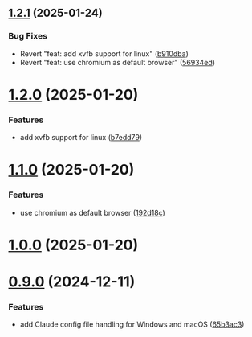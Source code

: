 ## [1.2.1](https://github.com/Automata-Labs-team/MCP-Server-Playwright/compare/v1.2.0...v1.2.1) (2025-01-24)


### Bug Fixes

* Revert "feat: add xvfb support for linux" ([b910dba](https://github.com/Automata-Labs-team/MCP-Server-Playwright/commit/b910dbab5de055611e91cceae46ae68b61d177db))
* Revert "feat: use chromium as default browser" ([56934ed](https://github.com/Automata-Labs-team/MCP-Server-Playwright/commit/56934edaf4a595e0a893457030e735b7ab0d1fc0))



# [1.2.0](https://github.com/Automata-Labs-team/MCP-Server-Playwright/compare/v1.1.0...v1.2.0) (2025-01-20)


### Features

* add xvfb support for linux ([b7edd79](https://github.com/Automata-Labs-team/MCP-Server-Playwright/commit/b7edd79ce57c922241d2cc4c8ff4fded5fe4224f))



# [1.1.0](https://github.com/Automata-Labs-team/MCP-Server-Playwright/compare/v1.0.0...v1.1.0) (2025-01-20)


### Features

* use chromium as default browser ([192d18c](https://github.com/Automata-Labs-team/MCP-Server-Playwright/commit/192d18c327db6a06481445373ca270de02eb2de6))



# [1.0.0](https://github.com/Automata-Labs-team/MCP-Server-Playwright/compare/v0.9.0...v1.0.0) (2025-01-20)



# [0.9.0](https://github.com/Automata-Labs-team/MCP-Server-Playwright/compare/v0.8.0...v0.9.0) (2024-12-11)


### Features

* add Claude config file handling for Windows and macOS ([65b3ac3](https://github.com/Automata-Labs-team/MCP-Server-Playwright/commit/65b3ac3ee5f5cc2d5600e1cec920db4b15e6287f))



